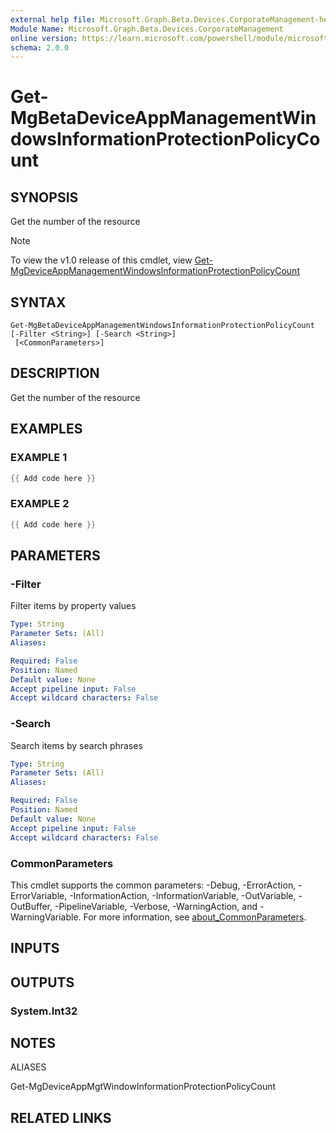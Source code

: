 ```yaml
---
external help file: Microsoft.Graph.Beta.Devices.CorporateManagement-help.xml
Module Name: Microsoft.Graph.Beta.Devices.CorporateManagement
online version: https://learn.microsoft.com/powershell/module/microsoft.graph.beta.devices.corporatemanagement/get-mgbetadeviceappmanagementwindowsinformationprotectionpolicycount
schema: 2.0.0
---
```


# Get-MgBetaDeviceAppManagementWindowsInformationProtectionPolicyCount

## SYNOPSIS
Get the number of the resource

> [!NOTE]
> To view the v1.0 release of this cmdlet, view [Get-MgDeviceAppManagementWindowsInformationProtectionPolicyCount](/powershell/module/Microsoft.Graph.Devices.CorporateManagement/Get-MgDeviceAppManagementWindowsInformationProtectionPolicyCount?view=graph-powershell-v1.0)

## SYNTAX

```
Get-MgBetaDeviceAppManagementWindowsInformationProtectionPolicyCount [-Filter <String>] [-Search <String>]
 [<CommonParameters>]
```

## DESCRIPTION
Get the number of the resource

## EXAMPLES

### EXAMPLE 1
```powershell
{{ Add code here }}
```

### EXAMPLE 2
```powershell
{{ Add code here }}
```

## PARAMETERS

### -Filter
Filter items by property values

```yaml
Type: String
Parameter Sets: (All)
Aliases:

Required: False
Position: Named
Default value: None
Accept pipeline input: False
Accept wildcard characters: False
```

### -Search
Search items by search phrases

```yaml
Type: String
Parameter Sets: (All)
Aliases:

Required: False
Position: Named
Default value: None
Accept pipeline input: False
Accept wildcard characters: False
```

### CommonParameters
This cmdlet supports the common parameters: -Debug, -ErrorAction, -ErrorVariable, -InformationAction, -InformationVariable, -OutVariable, -OutBuffer, -PipelineVariable, -Verbose, -WarningAction, and -WarningVariable. For more information, see [about_CommonParameters](http://go.microsoft.com/fwlink/?LinkID=113216).

## INPUTS

## OUTPUTS

### System.Int32
## NOTES

ALIASES

Get-MgDeviceAppMgtWindowInformationProtectionPolicyCount

## RELATED LINKS
